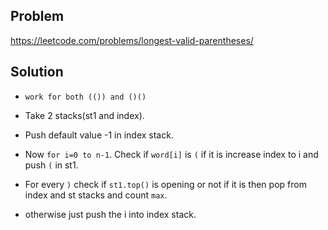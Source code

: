 ## Problem

https://leetcode.com/problems/longest-valid-parentheses/

## Solution

- `work for both (()) and ()()`

- Take 2 stacks(st1 and index).
- Push default value -1 in index stack.
- Now `for i=0 to n-1`. Check if `word[i]` is `(` if it is increase index to i and push `(` in st1.
- For every `)` check if `st1.top()` is opening or not if it is then pop from index and st stacks and count `max`.
- otherwise just push the i into index stack.
